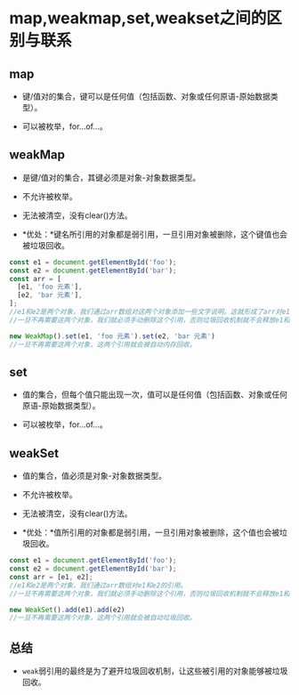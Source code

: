 # map,weakmap,set,weakset之间的区别与联系

## map

- 键/值对的集合，键可以是任何值（包括函数、对象或任何原语-原始数据类型）。

- 可以被枚举，for...of...。

## weakMap

- 是键/值对的集合，其键必须是对象-对象数据类型。

- 不允许被枚举。

- 无法被清空，没有clear()方法。

- *优处：*键名所引用的对象都是弱引用，一旦引用对象被删除，这个键值也会被垃圾回收。

```js
const e1 = document.getElementById('foo');
const e2 = document.getElementById('bar');
const arr = [
  [e1, 'foo 元素'],
  [e2, 'bar 元素'],
];
//e1和e2是两个对象，我们通过arr数组对这两个对象添加一些文字说明。这就形成了arr对e1和e2的引用。
//一旦不再需要这两个对象，我们就必须手动删除这个引用，否则垃圾回收机制就不会释放e1和e2占用的内存。

new WeakMap().set(e1, 'foo 元素').set(e2, 'bar 元素')
//一旦不再需要这两个对象，这两个引用就会被自动内存回收。
```

## set

- 值的集合，但每个值只能出现一次，值可以是任何值（包括函数、对象或任何原语-原始数据类型）。

- 可以被枚举，for...of...。

## weakSet

- 值的集合，值必须是对象-对象数据类型。

- 不允许被枚举。

- 无法被清空，没有clear()方法。

- *优处：*值所引用的对象都是弱引用，一旦引用对象被删除，这个值也会被垃圾回收。

```js
const e1 = document.getElementById('foo');
const e2 = document.getElementById('bar');
const arr = [e1, e2];
//e1和e2是两个对象，我们通过arr数组对e1和e2的引用。
//一旦不再需要这两个对象，我们就必须手动删除这个引用，否则垃圾回收机制就不会释放e1和e2占用的内存。

new WeakSet().add(e1).add(e2)
//一旦不再需要这两个对象，这两个引用就会被自动垃圾回收。
```

## 总结

- `weak`弱引用的最终是为了避开垃圾回收机制，让这些被引用的对象能够被垃圾回收。
